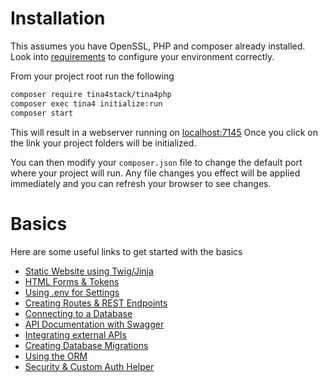 # Installation

This assumes you have OpenSSL, PHP and composer already installed. Look into [requirements](/getting-started/-Requirements/) to configure your environment correctly.

From your project root run the following
```bash
composer require tina4stack/tina4php
composer exec tina4 initialize:run
composer start
```
This will result in a webserver running on [localhost:7145](http://localhost:7145)
Once you click on the link your project folders will be initialized.

You can then modify your `composer.json` file to change the default port where your project will run.
Any file changes you effect will be applied immediately and you can refresh your browser to see changes.

# Basics

Here are some useful links to get started with the basics

- [Static Website using Twig/Jinja](/getting-started/php/-Basics/a-static-website-with-twig)
- [HTML Forms & Tokens](/getting-started/php/-Basics/b-html-forms-and-tokens)
- [Using .env for Settings](/getting-started/php/-Basics/d-using-env-for-settings)
- [Creating Routes & REST Endpoints](/getting-started/php/-Basics/c-creating-routes-and-rest-points)
- [Connecting to a Database](/getting-started/php/-Basics/e-connecting-to-a-database)
- [API Documentation with Swagger](/getting-started/php/-Basics/f-annotating-api-end-points)
- [Integrating external APIs](/getting-started/php/-Basics/g-third-party-api-integrations)
- [Creating Database Migrations](/getting-started/php/-Basics/h-creating-database-migrations)
- [Using the ORM](/getting-started/php/-Basics/i-using-the-orm)
- [Security & Custom Auth Helper](/getting-started/php/-Basics/j-security-and-custom-auth-helper)